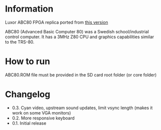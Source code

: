 # Information
Luxor ABC80 FPGA replica ported from [this version](https://github.com/gyurco/ABC80-FPGA)

ABC80 (Advanced Basic Computer 80) was a Swedish school/industrial control computer. It has a 3MHz Z80 CPU and graphics capabilities similar to the TRS-80.

# How to run
ABC80.ROM file must be provided in the SD card root folder (or core folder)


# Changelog
- 0.3. Cyan video, upstream sound updates, limit vsync length (makes it work on some VGA monitors)
- 0.2. More responsive keyboard
- 0.1. Initial release
